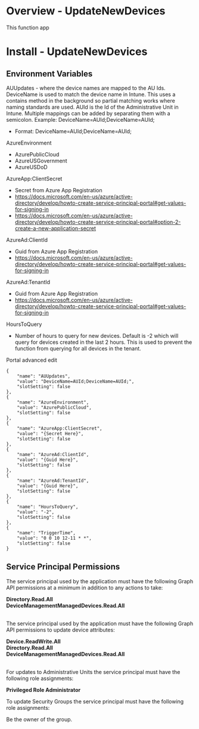 ﻿# Overview - UpdateNewDevices
This function app

# Install - UpdateNewDevices

## Environment Variables 
AUUpdates - where the device names are mapped to the AU Ids. DeviceName is used to match the device name in Intune. This uses a contains method in the background so partial matching works where naming standards are used. AUId is the Id of the Administrative Unit in Intune. Multiple mappings can be added by separating them with a semicolon. Example: DeviceName=AUId;DeviceName=AUId;
- Format: DeviceName=AUId;DeviceName=AUId;

AzureEnvironment
- AzurePublicCloud
- AzureUSGovernment
- AzureUSDoD

AzureApp:ClientSecret
- Secret from Azure App Registration
- https://docs.microsoft.com/en-us/azure/active-directory/develop/howto-create-service-principal-portal#get-values-for-signing-in
- https://docs.microsoft.com/en-us/azure/active-directory/develop/howto-create-service-principal-portal#option-2-create-a-new-application-secret


AzureAd:ClientId
- Guid from Azure App Registration
- https://docs.microsoft.com/en-us/azure/active-directory/develop/howto-create-service-principal-portal#get-values-for-signing-in

AzureAd:TenantId
- Guid from Azure App Registration
- https://docs.microsoft.com/en-us/azure/active-directory/develop/howto-create-service-principal-portal#get-values-for-signing-in

HoursToQuery
- Number of hours to query for new devices. Default is -2 which will query for devices created in the last 2 hours. This is used to prevent the function from querying for all devices in the tenant.

Portal advanced edit
```
{
	"name": "AUUpdates",
	"value": "DeviceName=AUId;DeviceName=AUId;",
	"slotSetting": false
},
{
	"name": "AzureEnvironment",
	"value": "AzurePublicCloud",
	"slotSetting": false
},
{
	"name": "AzureApp:ClientSecret",
	"value": "{Secret Here}",
	"slotSetting": false
},
{
	"name": "AzureAd:ClientId",
	"value": "{Guid Here}",
	"slotSetting": false
},
{
	"name": "AzureAd:TenantId",
	"value": "{Guid Here}",
	"slotSetting": false
},
{
	"name": "HoursToQuery",
	"value": "-2",
	"slotSetting": false
},
{
	"name": "TriggerTime",
	"value": "0 0 10 12-11 * *",
	"slotSetting": false
}
```

## Service Principal Permissions
The service principal used by the application must have the following Graph API permissions at a minimum in addition to any actions to take:

<b>
Directory.Read.All<br/>
DeviceManagementManagedDevices.Read.All<br/>
</b>
<br/>

The service principal used by the application must have the following Graph API permissions to update device attributes:

<b>
Device.ReadWrite.All<br/>
Directory.Read.All<br/>
DeviceManagementManagedDevices.Read.All<br/>
</b>
<br/>

For updates to Administrative Units the service principal must have the following role assignments:

<b>
Privileged Role Administrator<br/>
</b>

To update Security Groups the service principal must have the following role assignments:

Be the owner of the group.